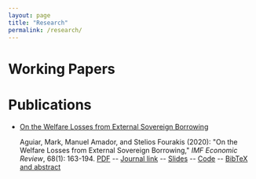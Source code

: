 ```yaml
---
layout: page
title: "Research"
permalink: /research/
---
```


# Working Papers

# Publications

* [On the Welfare Losses from External Sovereign Borrowing](/publications/welfare_losses)

    Aguiar, Mark, Manuel Amador, and Stelios Fourakis (2020): "On the Welfare Losses from External Sovereign Borrowing," *IMF Economic Review*, 68(1): 163-194.
[PDF](https://markaguiar/files/lossesfromborrowing.pdf) -- [Journal link](https://doi.org/10.1057/s41308-019-00103-2) -- [Slides](https://markaguiar/files/losses_slides.pdf) -- [Code](https://github.com/sfourakis/SovDebtWelfare) -- [BibTeX and abstract](/publications/welfare_losses)
